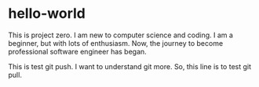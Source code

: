 # hello-world

This is project zero.
I am new to computer science and coding.
I am a beginner, but with lots of enthusiasm.
Now, the journey to become professional software engineer has began.

This is test git push.
I want to understand git more.
So, this line is to test git pull.
